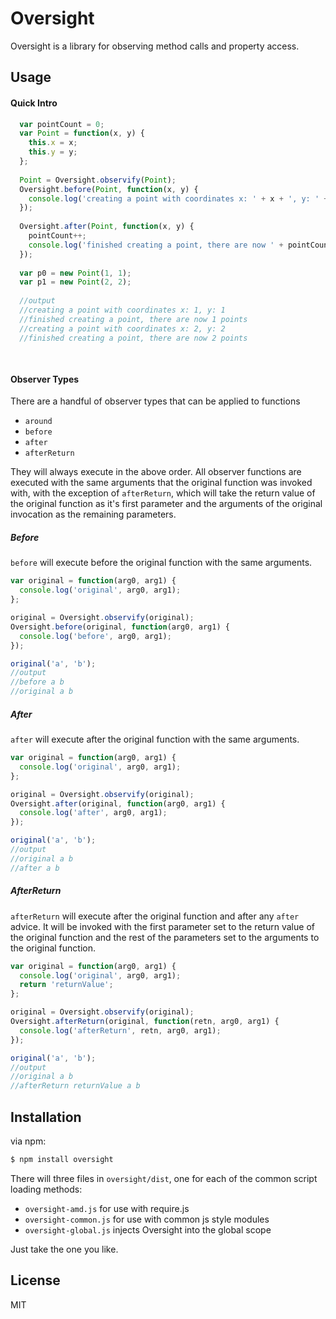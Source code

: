 Oversight
=========
Oversight is a library for observing method calls and property access.

## Usage

#### Quick Intro

```javascript
  var pointCount = 0;
  var Point = function(x, y) {
    this.x = x;
    this.y = y;
  };
  
  Point = Oversight.observify(Point);
  Oversight.before(Point, function(x, y) {
    console.log('creating a point with coordinates x: ' + x + ', y: ' + y);
  });
  
  Oversight.after(Point, function(x, y) {
    pointCount++;
    console.log('finished creating a point, there are now ' + pointCount + ' points');
  });
  
  var p0 = new Point(1, 1);
  var p1 = new Point(2, 2);
  
  //output
  //creating a point with coordinates x: 1, y: 1
  //finished creating a point, there are now 1 points
  //creating a point with coordinates x: 2, y: 2
  //finished creating a point, there are now 2 points
  
  
```

#### Observer Types
There are a handful of observer types that can be applied to functions
- `around`
- `before`
- `after`
- `afterReturn`

They will always execute in the above order. All observer functions are executed with the same arguments that the original function was invoked with, with the exception of `afterReturn`, which will take the return value of the original function as it's first parameter and the arguments of the original invocation as the remaining parameters.

##### Before
`before` will execute before the original function with the same arguments.
```javascript
var original = function(arg0, arg1) {
  console.log('original', arg0, arg1);
};

original = Oversight.observify(original);
Oversight.before(original, function(arg0, arg1) {
  console.log('before', arg0, arg1);
});

original('a', 'b');
//output
//before a b
//original a b
```

##### After
`after` will execute after the original function with the same arguments.
```javascript
var original = function(arg0, arg1) {
  console.log('original', arg0, arg1);
};

original = Oversight.observify(original);
Oversight.after(original, function(arg0, arg1) {
  console.log('after', arg0, arg1);
});

original('a', 'b');
//output
//original a b
//after a b
```

##### AfterReturn
`afterReturn` will execute after the original function and after any `after` advice. It will be invoked with the first parameter set to the return value of the original function and the rest of the parameters set to the arguments to the original function.
```javascript
var original = function(arg0, arg1) {
  console.log('original', arg0, arg1);
  return 'returnValue';
};

original = Oversight.observify(original);
Oversight.afterReturn(original, function(retn, arg0, arg1) {
  console.log('afterReturn', retn, arg0, arg1);
});

original('a', 'b');
//output
//original a b
//afterReturn returnValue a b
```

## Installation

via npm:
```bash
$ npm install oversight
```

There will three files in `oversight/dist`, one for each of the common script loading methods:
- `oversight-amd.js` for use with require.js
- `oversight-common.js` for use with common js style modules
- `oversight-global.js` injects Oversight into the global scope

Just take the one you like.



## License

MIT
